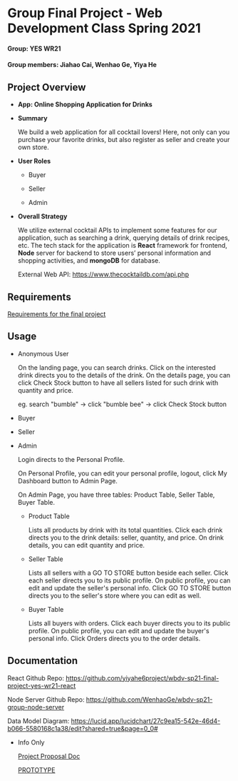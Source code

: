 # Group Final Project - Web Development Class Spring 2021

#### Group: YES WR21
#### Group members: Jiahao Cai, Wenhao Ge, Yiya He

## Project Overview
- **App: Online Shopping Application for Drinks** 

- **Summary**

  We build a web application for all cocktail lovers! Here, not only can you purchase your favorite drinks, but also register as seller and create your own store.
  
- **User Roles**
  - Buyer
  
  - Seller
  
  - Admin
  
- **Overall Strategy**

  We utilize external cocktail APIs to implement some features for our application, such as searching a drink, querying details of drink recipes, etc. The tech stack for the application is **React** framework for frontend, **Node** server for backend to store users’ personal information and shopping activities, and **mongoDB** for database.  

  External Web API: https://www.thecocktaildb.com/api.php 


## Requirements
[Requirements for the final project](https://docs.google.com/document/d/1De-UdZ8LpJt6tftlCsYcZz-BCyh8Nljz7KYO5DY00_8/edit?usp=sharing)


## Usage
- Anonymous User

  On the landing page, you can search drinks. Click on the interested drink directs you to the details of the drink. On the details page, you can click Check Stock button to have all sellers listed for such drink with quantity and price.
  
  eg. search "bumble" -> click "bumble bee" -> click Check Stock button
  
- Buyer

- Seller

- Admin

  Login directs to the Personal Profile.
 
  On Personal Profile, you can edit your personal profile, logout, click My Dashboard button to Admin Page.

  On Admin Page, you have three tables: Product Table, Seller Table, Buyer Table.

  - Product Table 

    Lists all products by drink with its total quantities. Click each drink directs you to the drink details: seller, quantity, and price. On drink details, you can edit quantity and price.
 
  - Seller Table
  
    Lists all sellers with a GO TO STORE button beside each seller. Click each seller directs you to its public profile. On public profile, you can edit and update the seller's personal info. Click GO TO STORE button directs you to the seller's store where you can edit as well.
 
  - Buyer Table
 
    Lists all buyers with orders. Click each buyer directs you to its public profile. On public profile, you can edit and update the buyer's personal info. Click Orders directs you to the order details.
   

## Documentation
React Github Repo: https://github.com/yiyahe6project/wbdv-sp21-final-project-yes-wr21-react 

Node Server Github Repo: https://github.com/WenhaoGe/wbdv-sp21-group-node-server 

Data Model Diagram: https://lucid.app/lucidchart/27c9ea15-542e-46d4-b066-5580168c1a38/edit?shared=true&page=0_0# 

- Info Only

  [Project Proposal Doc](https://docs.google.com/document/d/1f3nphuXPC9qb5DPpZn0fZS5PNubNFAlvHAIjrfeDlmU/edit?usp=sharing)
  
  [PROTOTYPE](https://docs.google.com/document/d/1cBIIGfY1SELaDxHcgyQDbQm0P2pnOK4YSXP0V9RAzXI/edit#)


